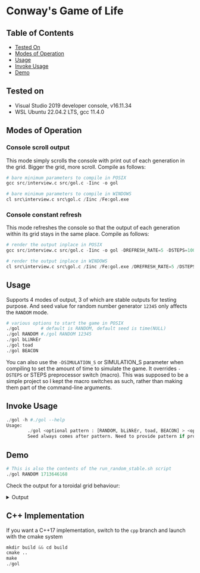 # Conway's Game of Life #

## Table of Contents
-   [Tested On](#tested-on)
-   [Modes of Operation](#modes-of-operation)
-   [Usage](#usage)
-   [Invoke Usage](#invoke-usage)
-   [Demo](#demo)

## Tested on 
- Visual Studio 2019 developer console, v16.11.34
- WSL Ubuntu 22.04.2 LTS, gcc 11.4.0

## Modes of Operation

### Console scroll output
This mode simply scrolls the console with print out of each generation in the grid. Bigger the grid, more scroll. Compile as follows:
```python
# bare minimum parameters to compile in POSIX
gcc src/interview.c src/gol.c -Iinc -o gol

# bare minimum parameters to compile in WINDOWS
cl src\interview.c src\gol.c /Iinc /Fe:gol.exe
```

### Console constant refresh
This mode refreshes the console so that the output of each generation within its grid stays in the same place. Compile as follows:
```python
# render the output inplace in POSIX
gcc src/interview.c src/gol.c -Iinc -o gol -DREFRESH_RATE=5 -DSTEPS=1000 -DRENDER_INPLACE

# render the output inplace in WINDOWS
cl src\interview.c src\gol.c /Iinc /Fe:gol.exe /DREFRESH_RATE=5 /DSTEPS=1000 /DRENDER_INPLACE
```

## Usage
Supports 4 modes of output, 3 of which are stable outputs for testing purpose. And seed value for random number generator `12345` only affects the `RANDOM` mode. 
```python
# various options to start the game in POSIX
./gol        # default is RANDOM, default seed is time(NULL)
./gol RANDOM #./gol RANDOM 12345
./gol bLiNkEr
./gol toad
./gol BEACON

```
You can also use the `-DSIMULATION_S` or SIMULATION_S parameter when compiling to set the amount of time to simulate the game. It overrides `-DSTEPS` or STEPS preprocessor switch (macro). This was supposed to be a simple project so I kept the macro switches as such, rather than making them part of the command-line arguments.

## Invoke Usage
```python
./gol -h #./gol --help
Usage:
        ./gol <optional pattern : [RANDOM, bLiNkEr, toad, BEACON] > <optional seed : num>
        Seed always comes after pattern. Need to provide pattern if providing seed. RANDOM is default
```

## Demo

```python
# This is also the contents of the run_random_stable.sh script
./gol RANDOM 1713646168
```
  
Check the output for a toroidal grid behaviour:
<details>
<summary>Output</summary>

```
RANDOM
seed 1713646168
. . X . X . . X
X . X . X X X .
. . . X X . . .
X X X . X X X X
X . X . . X . X
X X X . X . X X
. X . . . X . X
. X X X . . X .

X . . . X . . X
. X X . . . X X
. . . . . . . .
. . X . . . . .
. . . . . . . .
. . X X X . . .
. . . . X X . .
. X . X X X X X

. . . . X . . .
. X . . . . X X
. X X . . . . .
. . . . . . . .
. . X . . . . .
. . . X X X . .
. . . . . . . .
. . . X . . . X

X . . . . . X X
X X X . . . . .
X X X . . . . .
. X X . . . . .
. . . X X . . .
. . . X X . . .
. . . X . . . .
. . . . . . . .

X . . . . . . X
. . X . . . . .
. . . X . . . .
X . . . . . . .
. . . . X . . .
. . X . . . . .
. . . X X . . .
. . . . . . . X

X . . . . . . X
. . . . . . . .
. . . . . . . .
. . . . . . . .
. . . . . . . .
. . . . X . . .
. . . X . . . .
X . . . . . . X

X . . . . . . X
. . . . . . . .
. . . . . . . .
. . . . . . . .
. . . . . . . .
. . . . . . . .
. . . . . . . .
X . . . . . . X

X . . . . . . X
. . . . . . . .
. . . . . . . .
. . . . . . . .
. . . . . . . .
. . . . . . . .
. . . . . . . .
X . . . . . . X

X . . . . . . X
. . . . . . . .
. . . . . . . .
. . . . . . . .
. . . . . . . .
. . . . . . . .
. . . . . . . .
X . . . . . . X
```
</details>

## C++ Implementation
If you want a C++17 implementation, switch to the `cpp` branch and launch with the cmake system 

```python
mkdir build && cd build
cmake ..
make
./gol
```
